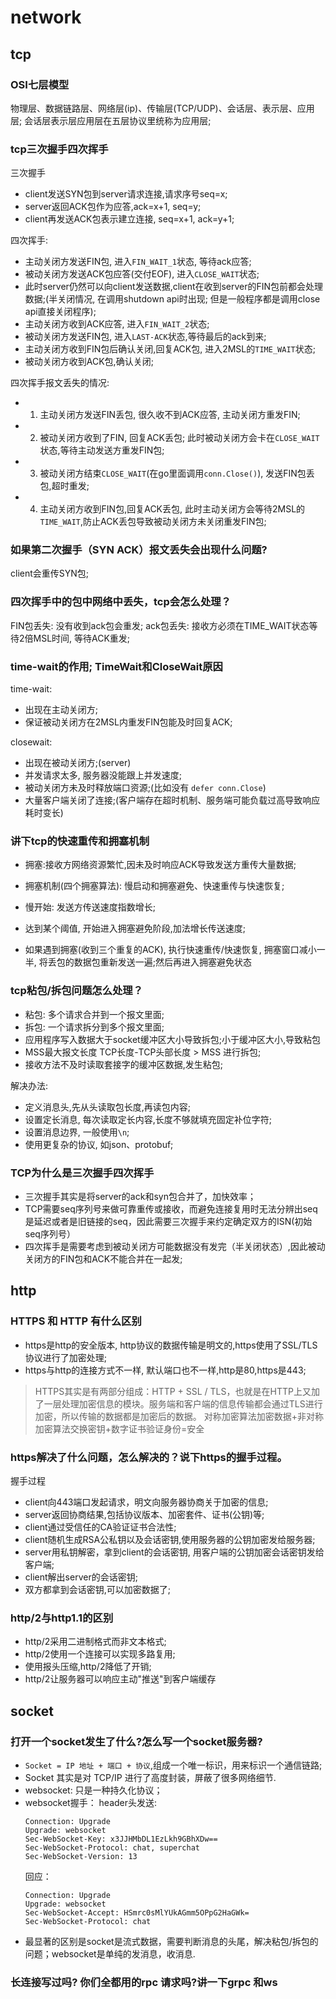 # network
## tcp
### OSI七层模型
物理层、数据链路层、网络层(ip)、传输层(TCP/UDP)、会话层、表示层、应用层; 会话层表示层应用层在五层协议里统称为应用层;

### tcp三次握手四次挥手
三次握手
- client发送SYN包到server请求连接,请求序号seq=x;
- server返回ACK包作为应答,ack=x+1, seq=y;
- client再发送ACK包表示建立连接, seq=x+1, ack=y+1;

四次挥手:
- 主动关闭方发送FIN包, 进入`FIN_WAIT_1`状态, 等待ack应答;
- 被动关闭方发送ACK包应答(交付EOF), 进入`CLOSE_WAIT`状态;
- 此时server仍然可以向client发送数据,client在收到server的FIN包前都会处理数据;(半关闭情况, 在调用shutdown api时出现; 但是一般程序都是调用close api直接关闭程序);
- 主动关闭方收到ACK应答, 进入`FIN_WAIT_2`状态;
- 被动关闭方发送FIN包, 进入`LAST-ACK`状态,等待最后的ack到来;
- 主动关闭方收到FIN包后确认关闭,回复ACK包, 进入2MSL的`TIME_WAIT`状态;
- 被动关闭方收到ACK包,确认关闭;

四次挥手报文丢失的情况:
- 1. 主动关闭方发送FIN丢包, 很久收不到ACK应答, 主动关闭方重发FIN;
- 2. 被动关闭方收到了FIN, 回复ACK丢包; 此时被动关闭方会卡在`CLOSE_WAIT`状态,等待主动发送方重发FIN包;
- 3. 被动关闭方结束`CLOSE_WAIT`(在go里面调用`conn.Close()`), 发送FIN包丢包,超时重发;
- 4. 主动关闭方收到FIN包,回复ACK丢包, 此时主动关闭方会等待2MSL的`TIME_WAIT`,防止ACK丢包导致被动关闭方未关闭重发FIN包;

### 如果第二次握手（SYN ACK）报文丢失会出现什么问题?
client会重传SYN包;

### 四次挥手中的包中网络中丢失，tcp会怎么处理？
FIN包丢失: 没有收到ack包会重发;
ack包丢失: 接收方必须在TIME_WAIT状态等待2倍MSL时间, 等待ACK重发;

### time-wait的作用; TimeWait和CloseWait原因
time-wait:
- 出现在主动关闭方;
- 保证被动关闭方在2MSL内重发FIN包能及时回复ACK;

closewait:
- 出现在被动关闭方;(server)
- 并发请求太多, 服务器没能跟上并发速度;
- 被动关闭方未及时释放端口资源;(比如没有 `defer conn.Close`)
- 大量客户端关闭了连接;(客户端存在超时机制、服务端可能负载过高导致响应耗时变长)

### 讲下tcp的快速重传和拥塞机制
- 拥塞:接收方网络资源繁忙,因未及时响应ACK导致发送方重传大量数据;
- 拥塞机制(四个拥塞算法): 慢启动和拥塞避免、快速重传与快速恢复;

- 慢开始: 发送方传送速度指数增长;
- 达到某个阈值, 开始进入拥塞避免阶段,加法增长传送速度; 
- 如果遇到拥塞(收到三个重复的ACK), 执行快速重传/快速恢复, 拥塞窗口减小一半, 将丢包的数据包重新发送一遍;然后再进入拥塞避免状态

### tcp粘包/拆包问题怎么处理？
- 粘包: 多个请求合并到一个报文里面;
- 拆包: 一个请求拆分到多个报文里面;
- 应用程序写入数据大于socket缓冲区大小导致拆包;小于缓冲区大小,导致粘包
- MSS最大报文长度 TCP长度-TCP头部长度 > MSS 进行拆包;
- 接收方法不及时读取套接字的缓冲区数据,发生粘包;

解决办法:
- 定义消息头,先从头读取包长度,再读包内容;
- 设置定长消息, 每次读取定长内容,长度不够就填充固定补位字符;
- 设置消息边界, 一般使用`\n`;
- 使用更复杂的协议, 如json、protobuf;

### TCP为什么是三次握手四次挥手
- 三次握手其实是将server的ack和syn包合并了，加快效率；
- TCP需要seq序列号来做可靠重传或接收，而避免连接复用时无法分辨出seq是延迟或者是旧链接的seq，因此需要三次握手来约定确定双方的ISN(初始seq序列号）
- 四次挥手是需要考虑到被动关闭方可能数据没有发完（半关闭状态）,因此被动关闭方的FIN包和ACK不能合并在一起发;

## http
### HTTPS 和 HTTP 有什么区别
- https是http的安全版本, http协议的数据传输是明文的,https使用了SSL/TLS协议进行了加密处理;
- https与http的连接方式不一样, 默认端口也不一样,http是80,https是443;

> HTTPS其实是有两部分组成：HTTP + SSL / TLS，也就是在HTTP上又加了一层处理加密信息的模块。服务端和客户端的信息传输都会通过TLS进行加密，所以传输的数据都是加密后的数据。 对称加密算法加密数据+非对称加密算法交换密钥+数字证书验证身份=安全

### https解决了什么问题，怎么解决的？说下https的握手过程。
握手过程
- client向443端口发起请求，明文向服务器协商关于加密的信息;
- server返回协商结果,包括协议版本、加密套件、证书(公钥)等;
- client通过受信任的CA验证证书合法性;
- client随机生成RSA公私钥以及会话密钥,使用服务器的公钥加密发给服务器;
- server用私钥解密，拿到client的会话密钥, 用客户端的公钥加密会话密钥发给客户端;
- client解出server的会话密钥;
- 双方都拿到会话密钥,可以加密数据了;

### http/2与http1.1的区别
- http/2采用二进制格式而非文本格式;
- http/2使用一个连接可以实现多路复用;
- 使用报头压缩,http/2降低了开销;
- http/2让服务器可以响应主动"推送"到客户端缓存

## socket
### 打开一个socket发生了什么?怎么写一个socket服务器?
- `Socket = IP 地址 + 端口 + 协议`,组成一个唯一标识，用来标识一个通信链路;
- Socket 其实是对 TCP/IP 进行了高度封装，屏蔽了很多网络细节.
- websocket: 只是一种持久化协议；
- websocket握手： header头发送:
    ```
    Connection: Upgrade
    Upgrade: websocket
    Sec-WebSocket-Key: x3JJHMbDL1EzLkh9GBhXDw==
    Sec-WebSocket-Protocol: chat, superchat
    Sec-WebSocket-Version: 13
    ```
    回应：
    ```
    Connection: Upgrade
    Upgrade: websocket
    Sec-WebSocket-Accept: HSmrc0sMlYUkAGmm5OPpG2HaGWk=
    Sec-WebSocket-Protocol: chat
    ```
- 最显著的区别是socket是流式数据，需要判断消息的头尾，解决粘包/拆包的问题；websocket是单纯的发消息，收消息.

### 长连接写过吗? 你们全都用的rpc 请求吗?讲一下grpc 和ws

